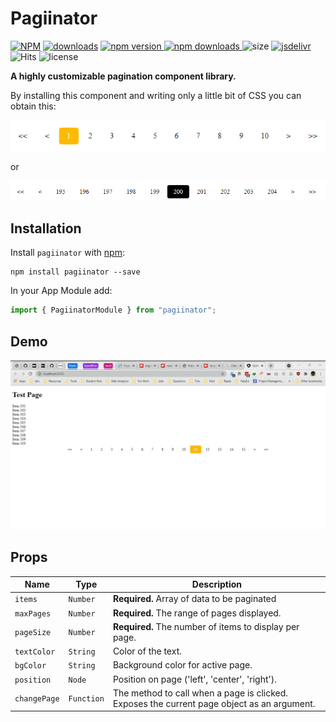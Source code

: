 # Pagiinator

[![NPM](https://nodei.co/npm/pagiinator.png?downloads=true)](https://nodei.co/npm/pagiinator/)
[![downloads](https://badgen.net/npm/dt/pagiinator)](https://badgen.net/npm/dt/pagiinator)
<a href="https://www.npmjs.com/package/pagiinator">
<img src="https://img.shields.io/npm/v/pagiinator?style=flat-square" alt="npm version" />
</a>
<a href="https://www.npmjs.com/package/pagiinator">
<img src="https://img.shields.io/npm/dw/pagiinator?style=flat-square" alt="npm downloads" />
</a>
<img src="https://img.shields.io/bundlephobia/min/pagiinator?style=flat-square" alt="size" />
<a href="https://www.jsdelivr.com/package/npm/pagiinator">
<img src="https://data.jsdelivr.com/v1/package/npm/pagiinator/badge" alt="jsdelivr" />
</a>
<img src="https://hitcounter.pythonanywhere.com/count/tag.svg?url=https%3A%2F%2Fgithub.com%2FPawanKolhe%2Fpagiinator" alt="Hits">
<img src="https://img.shields.io/npm/l/pagiinator?style=flat-square" alt="license" />

**A highly customizable pagination component library.**

By installing this component and writing only a little bit of CSS you can obtain this:

<img src="./src/assets/1.png" alt="Pagination demo 1" />

or

<img src="./src/assets/2.png" alt="Pagination demo 2" />

## Installation

Install `pagiinator` with [npm](https://www.npmjs.com/):

```
npm install pagiinator --save
```

In your App Module add:

```javascript
import { PagiinatorModule } from "pagiinator";
```

## Demo

<img src="./src/assets/demo.gif" alt="Pagination demo" />

## Props

| Name         | Type       | Description                                                                                |
| ------------ | ---------- | ------------------------------------------------------------------------------------------ |
| `items`      | `Number`   | **Required.** Array of data to be paginated                                                |
| `maxPages`   | `Number`   | **Required.** The range of pages displayed.                                                |
| `pageSize`   | `Number`   | **Required.** The number of items to display per page.                                     |
| `textColor`  | `String`   | Color of the text.                                                                         |
| `bgColor`    | `String`   | Background color for active page.                                                          |
| `position`   | `Node`     | Position on page ('left', 'center', 'right').                                              |
| `changePage` | `Function` | The method to call when a page is clicked. Exposes the current page object as an argument. |
